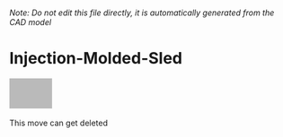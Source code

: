 ###### Note: Do not edit this file directly, it is automatically generated from the CAD model

# Injection-Molded-Sled

![](/project.svg)

This move can get deleted



